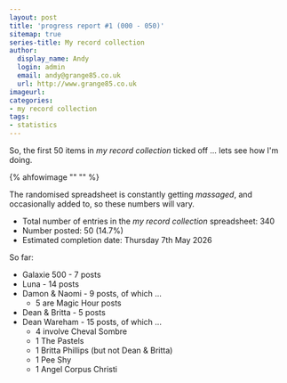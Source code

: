 ```yaml
---
layout: post
title: 'progress report #1 (000 - 050)'
sitemap: true
series-title: My record collection 
author:
  display_name: Andy
  login: admin
  email: andy@grange85.co.uk
  url: http://www.grange85.co.uk
imageurl:
categories:
- my record collection
tags:
- statistics
---
```

So, the first 50 items in _my record collection_ ticked off ... lets see how I'm doing.

{% ahfowimage "" "" %}

The randomised spreadsheet is constantly getting _massaged_, and occasionally added to, so these numbers will vary. 

 - Total number of entries in the _my record collection_ spreadsheet: 340
 - Number posted: 50 (14.7%)
 - Estimated completion date: Thursday 7th May 2026

So far:
 - Galaxie 500 - 7 posts
 - Luna - 14 posts
 - Damon & Naomi - 9 posts, of which ...
    - 5 are Magic Hour posts
 - Dean & Britta - 5 posts
 - Dean Wareham - 15 posts, of which ...
    - 4 involve Cheval Sombre
    - 1 The Pastels
    - 1 Britta Phillips (but not Dean & Britta)
    - 1 Pee Shy
    - 1 Angel Corpus Christi

